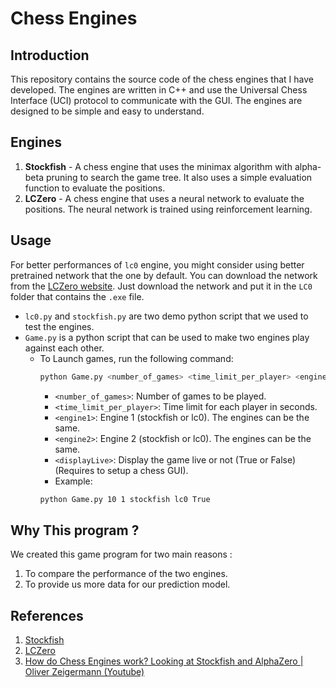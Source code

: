 # Chess Engines 

## Introduction
This repository contains the source code of the chess engines that I have developed. The engines are written in C++ and use the Universal Chess Interface (UCI) protocol to communicate with the GUI. The engines are designed to be simple and easy to understand.

## Engines
1. **Stockfish** - A  chess engine that uses the minimax algorithm with alpha-beta pruning to search the game tree. It also uses a simple evaluation function to evaluate the positions.
2. **LCZero** - A  chess engine that uses a neural network to evaluate the positions. The neural network is trained using reinforcement learning.


## Usage 
For better performances of `lc0` engine, you might consider using better pretrained network that the one by default. You can download the network from the [LCZero website](https://lczero.org/play/networks/bestnets/). Just download the network and put it in the `LC0` folder that contains the `.exe` file.
- `lc0.py` and `stockfish.py` are two demo python script that we used to test the engines.
- `Game.py` is a python script that can be used to make two engines play against each other. 
  - To Launch games, run the following command:
    ```bash
    python Game.py <number_of_games> <time_limit_per_player> <engine1> <engine2> <displayLive>
    ``` 
    - `<number_of_games>`: Number of games to be played.
    - `<time_limit_per_player>`: Time limit for each player in seconds.
    - `<engine1>`: Engine 1 (stockfish or lc0). The engines can be the same.
    - `<engine2>`: Engine 2 (stockfish or lc0). The engines can be the same.
    - `<displayLive>`: Display the game live or not (True or False) (Requires to setup a chess GUI).
    - Example:
    ```bash
    python Game.py 10 1 stockfish lc0 True
    ```
    
## Why This program ?
We created this game program for two main reasons :
1. To compare the performance of the two engines.
2. To provide us more data for our prediction model.

## References
1. [Stockfish](https://stockfishchess.org/)
2. [LCZero](https://lczero.org/)
3. [How do Chess Engines work? Looking at Stockfish and AlphaZero | Oliver Zeigermann (Youtube)](https://youtu.be/P0jd8AHwjXw)